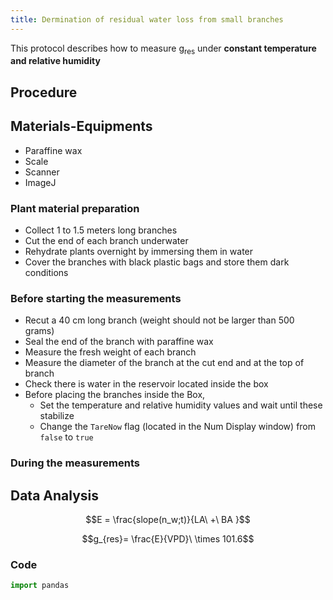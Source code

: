 ```yaml
---
title: Dermination of residual water loss from small branches 
---
```


This protocol describes how to measure g<sub>res</sub> under __constant temperature and relative humidity__ 

## Procedure

## Materials-Equipments

+ Paraffine wax
+ Scale
+ Scanner
+ ImageJ

### Plant material preparation 

+ Collect 1 to 1.5 meters long branches  
+ Cut the end of each branch underwater
+ Rehydrate plants overnight by immersing them in water
+ Cover the branches with black plastic bags and store them dark conditions

### Before starting the measurements

+ Recut a 40 cm long branch (weight should not be larger than 500 grams)
+ Seal the end of the branch with paraffine wax 
+ Measure the fresh weight of each branch
+ Measure the diameter of the branch at the cut end and at the top of branch 
+ Check there is water in the reservoir located inside the box
+ Before placing the branches inside the Box, 
	+ Set the temperature and relative humidity values and wait until these stabilize
	+  Change the `TareNow` flag (located in the Num Display window) from `false` to `true` 

### During the measurements 




## Data Analysis

$$E = \frac{slope(n_w;t)}{LA\ +\ BA }$$


$$g_{res}= \frac{E}{VPD}\ \times 101.6$$
### Code
```python
import pandas
```


